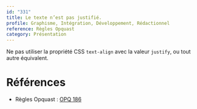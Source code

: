 ```yaml
---
id: "331"
title: Le texte n’est pas justifié.
profile: Graphisme, Intégration, Développement, Rédactionnel
reference: Règles Opquast
category: Présentation
---
```


Ne pas utiliser la propriété CSS `text-align` avec la valeur `justify`, ou tout autre équivalent.

# Références

* Règles Opquast : [OPQ 186](https://checklists.opquast.com/fr/assurance-qualite-web/les-styles-ne-justifient-pas-le-texte)
